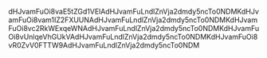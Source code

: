 dHJvamFuOi8vaE5tZGd1VElAdHJvamFuLndlZnVja2dmdy5ncTo0NDMKdHJvamFuOi8vam1IZ2FXUUNAdHJvamFuLndlZnVja2dmdy5ncTo0NDMKdHJvamFuOi8vc2RkWExqeWNAdHJvamFuLndlZnVja2dmdy5ncTo0NDMKdHJvamFuOi8vUnlqeVhGUkVAdHJvamFuLndlZnVja2dmdy5ncTo0NDMKdHJvamFuOi8vR0ZvV0FTTW9AdHJvamFuLndlZnVja2dmdy5ncTo0NDM
